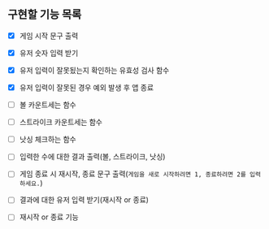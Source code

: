 ## 구현할 기능 목록

- [x] 게임 시작 문구 출력

- [x] 유저 숫자 입력 받기

- [x] 유저 입력이 잘못됬는지 확인하는 유효성 검사 함수

- [x] 유저 입력이 잘못된 경우 예외 발생 후 앱 종료

- [ ] 볼 카운트세는 함수

- [ ] 스트라이크 카운트세는 함수

- [ ] 낫싱 체크하는 함수

- [ ] 입력한 수에 대한 결과 출력(볼, 스트라이크, 낫싱)

- [ ] 게임 종료 시 재시작, 종료 문구 출력(`게임을 새로 시작하려면 1, 종료하려면 2를 입력하세요.`)

- [ ] 결과에 대한 유저 입력 받기(재시작 or 종료)

- [ ] 재시작 or 종료 기능

